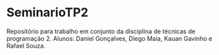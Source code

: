 # SeminarioTP2
Repositório para trabalho em conjunto da disciplina de técnicas de programação 2. Alunos: Daniel Gonçalves, Diego Maia, Kauan Gavinho e Rafael Souza.
